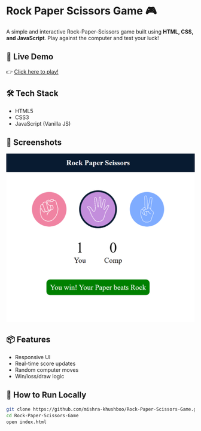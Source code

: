 # Rock Paper Scissors Game 🎮

A simple and interactive Rock-Paper-Scissors game built using **HTML, CSS, and JavaScript**. Play against the computer and test your luck!

## 🚀 Live Demo
👉 [Click here to play!](https://mishra-khushboo.github.io/Rock-Paper-Scissors-Game/)

## 🛠️ Tech Stack
- HTML5
- CSS3
- JavaScript (Vanilla JS)

## 📸 Screenshots
 ![Game Screenshot](./screenshot.png)

## 📦 Features
- Responsive UI
- Real-time score updates
- Random computer moves
- Win/loss/draw logic

## 📁 How to Run Locally
```bash
git clone https://github.com/mishra-khushboo/Rock-Paper-Scissors-Game.git
cd Rock-Paper-Scissors-Game
open index.html


